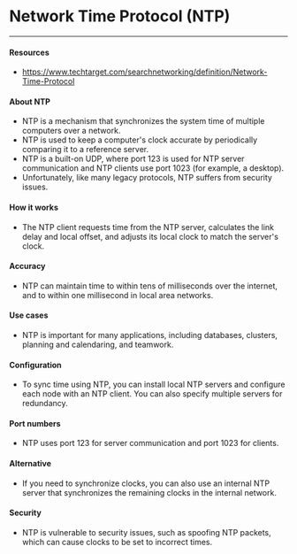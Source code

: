 # Network Time Protocol (NTP) 
---

#### Resources
* https://www.techtarget.com/searchnetworking/definition/Network-Time-Protocol

#### About NTP
* NTP is a mechanism that synchronizes the system time of multiple computers over a network. 
* NTP is used to keep a computer's clock accurate by periodically comparing it to a reference server.
* NTP is a built-on UDP, where port 123 is used for NTP server communication and NTP clients use port 1023 (for example, a desktop).
* Unfortunately, like many legacy protocols, NTP suffers from security issues.

#### How it works
* The NTP client requests time from the NTP server, calculates the link delay and local offset, and adjusts its local clock to match the server's clock. 

#### Accuracy
* NTP can maintain time to within tens of milliseconds over the internet, and to within one millisecond in local area networks. 

#### Use cases
* NTP is important for many applications, including databases, clusters, planning and calendaring, and teamwork. 

#### Configuration
* To sync time using NTP, you can install local NTP servers and configure each node with an NTP client. You can also specify multiple servers for redundancy. 

#### Port numbers
* NTP uses port 123 for server communication and port 1023 for clients. 

#### Alternative
* If you need to synchronize clocks, you can also use an internal NTP server that synchronizes the remaining clocks in the internal network.

#### Security
* NTP is vulnerable to security issues, such as spoofing NTP packets, which can cause clocks to be set to incorrect times. 
